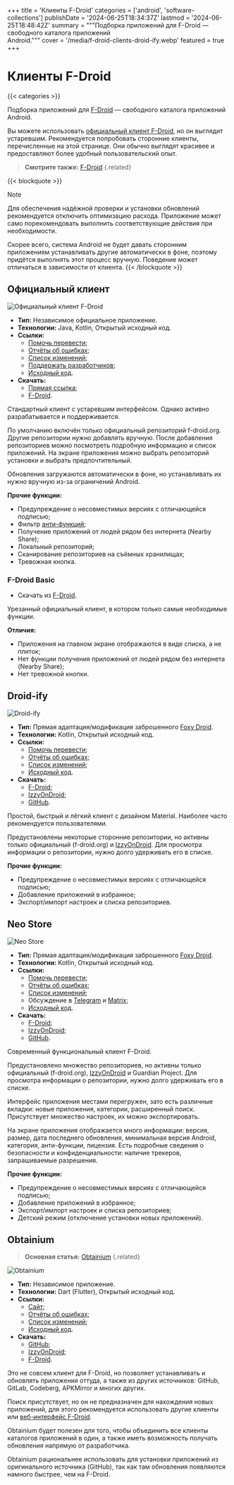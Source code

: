 +++
title = 'Клиенты F-Droid'
categories = ['android', 'software-collections']
publishDate = '2024-06-25T18:34:37Z'
lastmod = '2024-06-25T18:48:42Z'
summary = """Подборка приложений для F-Droid — свободного каталога приложений \
Android."""
cover = '/media/f-droid-clients-droid-ify.webp'
featured = true
+++

# Клиенты F-Droid
{{< categories >}}

Подборка приложений для [F-Droid](/wiki/f-droid) — свободного каталога
приложений Android.

Вы можете использовать [официальный клиент F-Droid](#официальный-клиент), но он
выглядит устаревшим. Рекомендуется попробовать сторонние клиенты, перечисленные
на этой странице. Они обычно выглядят красивее и предоставляют более удобный
пользовательский опыт.

> **Смотрите также:** [F-Droid](/wiki/f-droid)
{.related}

{{< blockquote >}}
> [!note]
> Для обеспечения надёжной проверки и установки обновлений рекомендуется
отключить оптимизацию расхода. Приложение может само порекомендовать выполнить
соответствующие действия при необходимости.
>
> Скорее всего, система Android не будет давать сторонним приложениям
устанавливать другие автоматически в фоне, поэтому придётся выполнять этот
процесс вручную. Поведение может отличаться в зависимости от клиента.
{{< /blockquote >}}

## Официальный клиент

![Официальный клиент F-Droid](/media/f-droid-clients-official.webp)

- **Тип:** Независимое официальное приложение.
- **Технологии:** Java, Kotlin, Открытый исходный код.
- **Ссылки:**
    - [Помочь перевести](https://hosted.weblate.org/projects/f-droid/f-droid);
    - [Отчёты об ошибках](https://gitlab.com/fdroid/fdroidclient/-/issues);
    - [Список изменений](https://gitlab.com/fdroid/fdroidclient/-/blob/HEAD/CHANGELOG.md);
    - [Поддержать разработчиков](https://f-droid.org/donate);
    - [Исходный код](https://gitlab.com/fdroid/fdroidclient).
- **Скачать:**
    - [Прямая ссылка](https://f-droid.org/F-Droid.apk);
    - [F-Droid](https://f-droid.org/packages/org.fdroid.fdroid).

Стандартный клиент с устаревшим интерфейсом. Однако активно разрабатывается и
поддерживается.

По умолчанию включён только официальный репозиторий f-droid.org. Другие
репозитории нужно добавлять вручную. После добавления репозиториев можно
посмотреть подробную информацию и список приложений. На экране приложения можно
выбрать репозиторий установки и выбрать предпочтительный.

Обновления загружаются автоматически в фоне, но устанавливать их нужно вручную
из-за ограничений Android.

**Прочие функции:**
- Предупреждение о несовместимых версиях с отличающейся подписью;
- Фильтр [анти-функций](https://f-droid.org/ru/docs/Anti-Features);
- Получение приложений от людей рядом без интернета (Nearby Share);
- Локальный репозиторий;
- Сканирование репозиториев на съёмных хранилищах;
- Тревожная кнопка.

### F-Droid Basic

- Скачать из [F-Droid](https://f-droid.org/packages/org.fdroid.basic).

Урезанный официальный клиент, в котором только самые необходимые функции.

**Отличия:**
- Приложения на главном экране отображаются в виде списка, а не плиток;
- Нет функции получения приложений от людей рядом без интернета (Nearby Share);
- Нет тревожной кнопки.

## Droid-ify

![Droid-ify](/media/f-droid-clients-droid-ify.webp)

- **Тип:** Прямая адаптация/модификация заброшенного
[Foxy Droid](https://github.com/kitsunyan/foxy-droid).
- **Технологии:** Kotlin, Открытый исходный код.
- **Ссылки:**
    - [Помочь перевести](https://hosted.weblate.org/engage/droidify);
    - [Отчёты об ошибках](https://github.com/Droid-ify/client/issues);
    - [Список изменений](https://github.com/Droid-ify/client/releases);
    - [Исходный код](https://github.com/Droid-ify/client).
- **Скачать:**
    - [F-Droid](https://f-droid.org/packages/com.looker.droidify);
    - [IzzyOnDroid](https://apt.izzysoft.de/fdroid/index/apk/com.looker.droidify);
    - [GitHub](https://github.com/Droid-ify/client/releases/latest).

Простой, быстрый и лёгкий клиент с дизайном Material. Наиболее часто
рекомендуется пользователями.

Предустановлены некоторые сторонние репозитории, но активны только официальный
(f-droid.org) и [IzzyOnDroid](https://apt.izzysoft.de/fdroid). Для просмотра
информации о репозитории, нужно долго удерживать его в списке.

**Прочие функции:**
- Предупреждение о несовместимых версиях с отличающейся подписью;
- Добавление приложений в избранное;
- Экспорт/импорт настроек и списка репозиториев.

## Neo Store

![Neo Store](/media/f-droid-clients-neo-store.webp)

- **Тип:** Прямая адаптация/модификация заброшенного
[Foxy Droid](https://github.com/kitsunyan/foxy-droid).
- **Технологии:** Kotlin, Открытый исходный код.
- **Ссылки:**
    - [Помочь перевести](https://hosted.weblate.org/engage/neo-store);
    - [Отчёты об ошибках](https://github.com/NeoApplications/Neo-Store/issues);
    - [Список изменений](https://github.com/NeoApplications/Neo-Store/releases);
    - Обсуждение в [Telegram](https://t.me/neo_android_store) и
    [Matrix](https://go.kde.org/matrix/#/#neo-store:matrix.org);
    - [Исходный код](https://github.com/NeoApplications/Neo-Store).
- **Скачать:**
    - [F-Droid](https://f-droid.org/packages/com.machiav3lli.fdroid);
    - [IzzyOnDroid](https://android.izzysoft.de/repo/apk/com.machiav3lli.fdroid);
    - [GitHub](https://github.com/NeoApplications/Neo-Store/releases/latest).

Современный функциональный клиент F-Droid.

Предустановлено множество репозиториев, но активны только официальный
(f-droid.org), [IzzyOnDroid](https://apt.izzysoft.de/fdroid) и Guardian Project.
Для просмотра информации о репозитории, нужно долго удерживать его в списке.

Интерфейс приложения местами перегружен, зато есть различные вкладки: новые
приложения, категории, расширенный поиск. Присутствует множество настроек, их
можно экспортировать.

На экране приложения отображается много информации: версия, размер, дата
последнего обновления, минимальная версия Android, категория, анти-функции,
лицензия. Есть подробные сведения о безопасности и конфиденциальности: наличие
трекеров, запрашиваемые разрешения.

**Прочие функции:**
- Предупреждение о несовместимых версиях с отличающейся подписью;
- Добавление приложений в избранное;
- Экспорт/импорт настроек и списка репозиториев;
- Детский режим (отключение установки новых приложений).

## Obtainium

> **Основная статья:** [Obtainium](/wiki/obtainium)
{.related}

![Obtainium](/media/obtainium.png)

- **Тип:** Независимое приложение.
- **Технологии:** Dart (Flutter), Открытый исходный код.
- **Ссылки:**
    - [Сайт](https://obtainium.imranr.dev);
    - [Отчёты об ошибках](https://github.com/ImranR98/Obtainium/issues);
    - [Список изменений](https://github.com/ImranR98/Obtainium/releases);
    - [Исходный код](https://github.com/ImranR98/Obtainium).
- **Скачать:**
    - [GitHub](https://github.com/ImranR98/Obtainium/releases/latest);
    - [IzzyOnDroid](https://apt.izzysoft.de/fdroid/index/apk/dev.imranr.obtainium);
    - [F-Droid](https://f-droid.org/packages/dev.imranr.obtainium.fdroid).

Это не совсем клиент для F-Droid, но позволяет устанавливать и обновлять
приложения оттуда, а также из других источников: GitHub, GitLab, Codeberg,
APKMirror и многих других.

Поиск присутствует, но он не предназначен для нахождения новых приложений, для
этого рекомендуется использовать другие клиенты или
[веб-интерфейс F-Droid](https://f-droid.org/packages).

Obtainium будет полезен для того, чтобы объединить все клиенты каталогов
приложений в один, а также иметь возможность получать обновления напрямую от
разработчика.

Obtainium рациональнее использовать для установки приложений из оригинального
источника (GitHub), так как там обновления появляются намного быстрее, чем на
F-Droid.
